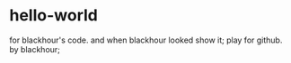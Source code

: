 # hello-world
for blackhour's code.
and when blackhour looked
show it;
play for github.
by blackhour;
